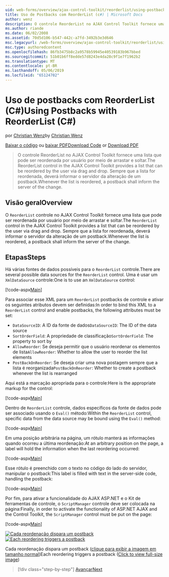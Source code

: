 ```yaml
---
uid: web-forms/overview/ajax-control-toolkit/reorderlist/using-postbacks-with-reorderlist-cs
title: Uso de Postbacks com ReorderList (c#) | Microsoft Docs
author: wenz
description: O controle ReorderList no AJAX Control Toolkit fornece uma lista que pode ser reordenada por usuário por meio de arrastar e soltar. Sempre que a lista for reordenada, uma OC...
ms.author: riande
ms.date: 06/02/2008
ms.assetid: 70d5d106-b547-442c-a7fd-3492b3e3d646
msc.legacyurl: /web-forms/overview/ajax-control-toolkit/reorderlist/using-postbacks-with-reorderlist-cs
msc.type: authoredcontent
ms.openlocfilehash: 86fb3475b8c2a9578b59945e40539183b967bbed
ms.sourcegitcommit: 51b01b6ff8edde57d8243e4da28c9f1e7f1962b2
ms.translationtype: MT
ms.contentlocale: pt-BR
ms.lasthandoff: 05/06/2019
ms.locfileid: "65124702"
---
```

# <a name="using-postbacks-with-reorderlist-c"></a><span data-ttu-id="5ea00-104">Uso de postbacks com ReorderList (C#)</span><span class="sxs-lookup"><span data-stu-id="5ea00-104">Using Postbacks with ReorderList (C#)</span></span>

<span data-ttu-id="5ea00-105">por [Christian Wenz](https://github.com/wenz)</span><span class="sxs-lookup"><span data-stu-id="5ea00-105">by [Christian Wenz](https://github.com/wenz)</span></span>

<span data-ttu-id="5ea00-106">[Baixar o código](http://download.microsoft.com/download/9/3/f/93f8daea-bebd-4821-833b-95205389c7d0/ReorderList4.cs.zip) ou [baixar PDF](http://download.microsoft.com/download/2/d/c/2dc10e34-6983-41d4-9c08-f78f5387d32b/reorderlist4CS.pdf)</span><span class="sxs-lookup"><span data-stu-id="5ea00-106">[Download Code](http://download.microsoft.com/download/9/3/f/93f8daea-bebd-4821-833b-95205389c7d0/ReorderList4.cs.zip) or [Download PDF](http://download.microsoft.com/download/2/d/c/2dc10e34-6983-41d4-9c08-f78f5387d32b/reorderlist4CS.pdf)</span></span>

> <span data-ttu-id="5ea00-107">O controle ReorderList no AJAX Control Toolkit fornece uma lista que pode ser reordenada por usuário por meio de arrastar e soltar.</span><span class="sxs-lookup"><span data-stu-id="5ea00-107">The ReorderList control in the AJAX Control Toolkit provides a list that can be reordered by the user via drag and drop.</span></span> <span data-ttu-id="5ea00-108">Sempre que a lista for reordenada, deverá informar o servidor da alteração de um postback.</span><span class="sxs-lookup"><span data-stu-id="5ea00-108">Whenever the list is reordered, a postback shall inform the server of the change.</span></span>

## <a name="overview"></a><span data-ttu-id="5ea00-109">Visão geral</span><span class="sxs-lookup"><span data-stu-id="5ea00-109">Overview</span></span>

<span data-ttu-id="5ea00-110">O `ReorderList` controle no AJAX Control Toolkit fornece uma lista que pode ser reordenada por usuário por meio de arrastar e soltar.</span><span class="sxs-lookup"><span data-stu-id="5ea00-110">The `ReorderList` control in the AJAX Control Toolkit provides a list that can be reordered by the user via drag and drop.</span></span> <span data-ttu-id="5ea00-111">Sempre que a lista for reordenada, deverá informar o servidor da alteração de um postback.</span><span class="sxs-lookup"><span data-stu-id="5ea00-111">Whenever the list is reordered, a postback shall inform the server of the change.</span></span>

## <a name="steps"></a><span data-ttu-id="5ea00-112">Etapas</span><span class="sxs-lookup"><span data-stu-id="5ea00-112">Steps</span></span>

<span data-ttu-id="5ea00-113">Há várias fontes de dados possíveis para o `ReorderList` controle.</span><span class="sxs-lookup"><span data-stu-id="5ea00-113">There are several possible data sources for the `ReorderList` control.</span></span> <span data-ttu-id="5ea00-114">Uma é usar um `XmlDataSource` controle:</span><span class="sxs-lookup"><span data-stu-id="5ea00-114">One is to use an `XmlDataSource` control:</span></span>

[!code-aspx[Main](using-postbacks-with-reorderlist-cs/samples/sample1.aspx)]

<span data-ttu-id="5ea00-115">Para associar esse XML para um `ReorderList` postbacks de controle e ativar os seguintes atributos devem ser definidas:</span><span class="sxs-lookup"><span data-stu-id="5ea00-115">In order to bind this XML to a `ReorderList` control and enable postbacks, the following attributes must be set:</span></span>

- <span data-ttu-id="5ea00-116">`DataSourceID`: A ID da fonte de dados</span><span class="sxs-lookup"><span data-stu-id="5ea00-116">`DataSourceID`: The ID of the data source</span></span>
- <span data-ttu-id="5ea00-117">`SortOrderField`: A propriedade de classificação</span><span class="sxs-lookup"><span data-stu-id="5ea00-117">`SortOrderField`: The property to sort by</span></span>
- <span data-ttu-id="5ea00-118">`AllowReorder`: Se deseja permitir que o usuário reordenar os elementos de lista</span><span class="sxs-lookup"><span data-stu-id="5ea00-118">`AllowReorder`: Whether to allow the user to reorder the list elements</span></span>
- <span data-ttu-id="5ea00-119">`PostBackOnReorder`: Se deseja criar uma nova postagem sempre que a lista é reorganizada</span><span class="sxs-lookup"><span data-stu-id="5ea00-119">`PostBackOnReorder`: Whether to create a postback whenever the list is rearranged</span></span>

<span data-ttu-id="5ea00-120">Aqui está a marcação apropriada para o controle:</span><span class="sxs-lookup"><span data-stu-id="5ea00-120">Here is the appropriate markup for the control:</span></span>

[!code-aspx[Main](using-postbacks-with-reorderlist-cs/samples/sample2.aspx)]

<span data-ttu-id="5ea00-121">Dentro de `ReorderList` controle, dados específicos da fonte de dados pode ser associado usando o `Eval()` método:</span><span class="sxs-lookup"><span data-stu-id="5ea00-121">Within the `ReorderList` control, specific data from the data source may be bound using the `Eval()` method:</span></span>

[!code-aspx[Main](using-postbacks-with-reorderlist-cs/samples/sample3.aspx)]

<span data-ttu-id="5ea00-122">Em uma posição arbitrária na página, um rótulo manterá as informações quando ocorreu a última reordenação:</span><span class="sxs-lookup"><span data-stu-id="5ea00-122">At an arbitrary position on the page, a label will hold the information when the last reordering occurred:</span></span>

[!code-aspx[Main](using-postbacks-with-reorderlist-cs/samples/sample4.aspx)]

<span data-ttu-id="5ea00-123">Esse rótulo é preenchido com o texto no código do lado do servidor, manipular o postback:</span><span class="sxs-lookup"><span data-stu-id="5ea00-123">This label is filled with text in the server-side code, handling the postback:</span></span>

[!code-aspx[Main](using-postbacks-with-reorderlist-cs/samples/sample5.aspx)]

<span data-ttu-id="5ea00-124">Por fim, para ativar a funcionalidade do AJAX ASP.NET e o Kit de ferramentas de controle, o `ScriptManager` controle deve ser colocada na página:</span><span class="sxs-lookup"><span data-stu-id="5ea00-124">Finally, in order to activate the functionality of ASP.NET AJAX and the Control Toolkit, the `ScriptManager` control must be put on the page:</span></span>

[!code-aspx[Main](using-postbacks-with-reorderlist-cs/samples/sample6.aspx)]

<span data-ttu-id="5ea00-125">[![Cada reordenação dispara um postback](using-postbacks-with-reorderlist-cs/_static/image2.png)](using-postbacks-with-reorderlist-cs/_static/image1.png)</span><span class="sxs-lookup"><span data-stu-id="5ea00-125">[![Each reordering triggers a postback](using-postbacks-with-reorderlist-cs/_static/image2.png)](using-postbacks-with-reorderlist-cs/_static/image1.png)</span></span>

<span data-ttu-id="5ea00-126">Cada reordenação dispara um postback ([clique para exibir a imagem em tamanho normal](using-postbacks-with-reorderlist-cs/_static/image3.png))</span><span class="sxs-lookup"><span data-stu-id="5ea00-126">Each reordering triggers a postback ([Click to view full-size image](using-postbacks-with-reorderlist-cs/_static/image3.png))</span></span>

> [!div class="step-by-step"]
> [<span data-ttu-id="5ea00-127">Avançar</span><span class="sxs-lookup"><span data-stu-id="5ea00-127">Next</span></span>](drag-and-drop-via-reorderlist-cs.md)
